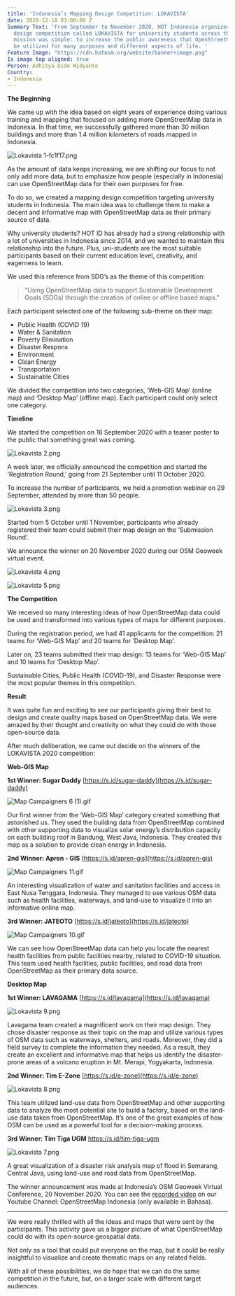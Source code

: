 ```yaml
---
title: 'Indonesia’s Mapping Design Competition: LOKAVISTA'
date: 2020-12-18 03:00:00 Z
Summary Text: 'From September to November 2020, HOT Indonesia organized a mapping
  design competition called LOKAVISTA for university students across the nation. Our
  mission was simple: to increase the public awareness that OpenStreetMap data can
  be utilized for many purposes and different aspects of life. '
Feature Image: "https://cdn.hotosm.org/website/banner+image.png"
Is image top aligned: true
Person: Adhitya Dido Widyanto
Country:
- Indonesia
---
```


**The Beginning**

We came up with the idea based on eight years of experience doing various training and mapping that focused on adding more OpenStreetMap data in Indonesia. In that time, we successfully gathered more than 30 million buildings and more than 1.4 million kilometers of roads mapped in Indonesia. 

![Lokavista 1-fc1f17.png](https://cdn.hotosm.org/website/Lokavista+1-fc1f17.png)

As the amount of data keeps increasing, we are shifting our focus to not only add more data, but to emphasize how people (especially in Indonesia) can use OpenStreetMap data for their own purposes for free. 

To do so, we created a mapping design competition targeting university students in Indonesia. The main idea was to challenge them to make a decent and informative map with OpenStreetMap data as their primary source of data. 

Why university students? HOT ID has already had a strong relationship with a lot of universities in Indonesia since 2014, and we wanted to maintain this relationship into the future. Plus, uni-students are the most suitable participants based on their current education level, creativity, and eagerness to learn. 

We used this reference from SDG’s as the theme of this competition: 

> “Using OpenStreetMap data  to support Sustainable Development Goals (SDGs) through the creation of online or offline based maps.”

Each participant selected one of the following sub-theme on their map:

* Public Health (COVID 19) 
* Water & Sanitation
* Poverty Elimination
* Disaster Respons
* Environment
* Clean Energy 
* Transportation 
* Sustainable Cities

We divided the competition into two categories, ‘Web-GIS Map’ (online map) and ‘Desktop Map’ (offline map). Each participant could only select one category.

**Timeline**

We started the competition on 16 September 2020 with a teaser poster to the public that something great was coming. 

![Lokavista 2.png](https://cdn.hotosm.org/website/Lokavista+2.png)

A week later, we officially announced the competition and started the ‘Registration Round,’ going from 21 September until 11 October 2020. 

To increase the number of participants, we held a promotion webinar on 29 September, attended by more than 50 people. 

![Lokavista 3.png](https://cdn.hotosm.org/website/Lokavista+3.png)

Started from 5 October until 1 November, participants who already registered their team could submit their map design on the ‘Submission Round’. 

We announce the winner on 20 November 2020 during our OSM Geoweek virtual event.

![Lokavista 4.png](https://cdn.hotosm.org/website/Lokavista+4.png)

![Lokavista 5.png](https://cdn.hotosm.org/website/Lokavista+5.png)

**The Competition**

We received so many interesting ideas of how OpenStreetMap data could be used and transformed into various types of maps for different purposes. 

During the registration period, we had 41 applicants for the competition: 21 teams for ‘Web-GIS Map’ and 20 teams for ‘Desktop Map’. 

Later on, 23 teams submitted their map design: 13 teams for ‘Web-GIS Map’ and 10 teams for ‘Desktop Map’. 

Sustainable Cities, Public Health (COVID-19), and Disaster Response were the most popular themes in this competition. 

**Result**

It was quite fun and exciting to see our participants giving their best to design and create quality maps based on OpenStreetMap data. We were amazed by their thought and creativity on what they could do with those open-source data. 

After much deliberation, we came out decide on the winners of the LOKAVISTA 2020 competition: 

**Web-GIS Map**

**1st Winner: Sugar Daddy** [https://s.id/sugar-daddy](https://s.id/sugar-daddy)

![Map Campaigners 6 (1).gif](https://cdn.hotosm.org/website/Map+Campaigners+6+(1).gif)

Our first winner from the ‘Web-GIS Map’ category created something that astonished us. They used the building data from OpenStreetMap combined with other supporting data to visualize solar energy’s distribution capacity on each building roof in Bandung, West Java, Indonesia. They created this map as a solution to provide clean energy in Indonesia. 

**2nd Winner: Apren - GIS** [https://s.id/apren-gis](https://s.id/apren-gis)

![Map Campaigners 11.gif](https://cdn.hotosm.org/website/Map+Campaigners+11.gif)

An interesting visualization of water and sanitation facilities and access in East Nusa Tenggara, Indonesia. They managed to use various OSM data such as health facilities, waterways, and land-use to visualize it into an informative online map. 

**3rd Winner: JATEOTO** [https://s.id/jateoto](https://s.id/jateoto)

![Map Campaigners 10.gif](https://cdn.hotosm.org/website/Map+Campaigners+10.gif)

We can see how OpenStreetMap data can help you locate the nearest health facilities from public facilities nearby, related to COVID-19 situation. This team used health facilities, public facilities, and road data from OpenStreetMap as their primary data source.

**Desktop Map**

**1st Winner: LAVAGAMA** [https://s.id/lavagama](https://s.id/lavagama)

![Lokavista 9.png](https://cdn.hotosm.org/website/Lokavista+9.png)

Lavagama team created a magnificent work on their map design. They chose disaster response as their topic on the map and utilize various types of OSM data such as waterways, shelters, and roads. Moreover, they did a field survey to complete the information they needed. As a result, they create an excellent and informative map that helps us identify the disaster-prone areas of a volcano eruption in Mt. Merapi, Yogyakarta, Indonesia.

**2nd Winner: Tim E-Zone** [https://s.id/e-zone](https://s.id/e-zone)

![Lokavista 8.png](https://cdn.hotosm.org/website/Lokavista+8.png)

This team utilized land-use data from OpenStreetMap and other supporting data to analyze the most potential site to build a factory, based on the land-use data taken from OpenStreetMap. It’s one of the great examples of how OSM can be used as a powerful tool for a decision-making process. 

**3rd Winner: Tim Tiga UGM** [https://s.id/tim-tiga-ugm ](https://s.id/tim-tiga-ugm)

![Lokavista 7.png](https://cdn.hotosm.org/website/Lokavista+7.png)

A great visualization of a disaster risk analysis map of flood in Semarang, Central Java, using land-use and road data from OpenStreetMap. 

The winner announcement was made at Indonesia’s OSM Geoweek Virtual Conference, 20 November 2020. You can see the [recorded video](https://youtu.be/qDs4CwGq2Tc) on our Youtube Channel: OpenStreetMap Indonesia (only available in Bahasa). 

---------------------------------

We were really thrilled with all the ideas and maps that were sent by the participants. This activity gave us a bigger picture of what OpenStreetMap could do with its open-source geospatial data. 

Not only as a tool that could put everyone on the map, but it could be really insightful to visualize and create thematic maps on any related fields. 

With all of these possibilities, we do hope that we can do the same competition in the future, but, on a larger scale with different target audiences. 
